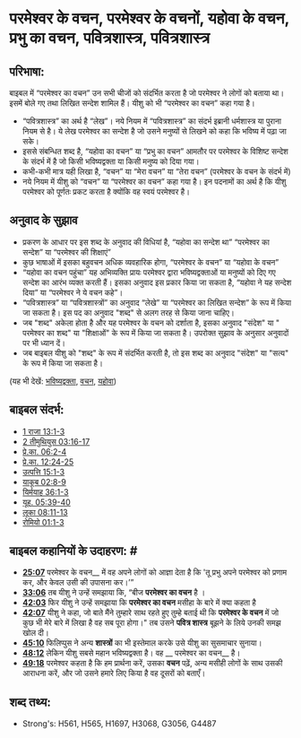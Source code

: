 # परमेश्‍वर के वचन, परमेश्वर के वचनों, यहोवा के वचन, प्रभु का वचन, पवित्रशास्त्र, पवित्रशास्त्र #

## परिभाषा: ##

बाइबल में “परमेश्वर का वचन” उन सभी चीजों को संदर्भित करता है जो परमेश्वर ने लोगों को बताया था। इसमें बोले गए तथा लिखित सन्देश शामिल हैं। यीशु को भी “परमेश्वर का वचन” कहा गया है।

* “पवित्रशास्त्र” का अर्थ है “लेख”। नये नियम में “पवित्रशास्त्र” का संदर्भ इब्रानी धर्मशास्त्र या पुराना नियम से है। ये लेख परमेश्वर का सन्देश है जो उसने मनुष्यों से लिखने को कहा कि भविष्य में पढ़ा जा सके। 
* इससे संबन्धित शब्द है, “यहोवा का वचन” या “प्रभु का वचन” आमतौर पर परमेश्वर के विशिष्ट सन्देश के संदर्भ में है जो किसी भविष्यद्वक्ता या किसी मनुष्य को दिया गया।
* कभी-कभी मात्र यही लिखा है, “वचन” या “मेरा वचन” या “तेरा वचन” (परमेश्वर के वचन के संदर्भ में)
* नये नियम में यीशु को “वचन” या “परमेश्वर का वचन” कहा गया है। इन पदनामों का अर्थ है कि यीशु परमेश्वर को पूर्णतः प्रकट करता है क्योंकि वह स्वयं परमेश्वर है।

## अनुवाद के सुझाव ##

* प्रकरण के आधार पर इस शब्द के अनुवाद की विधियां है, “यहोवा का सन्देश था” “परमेश्वर का सन्देश” या “परमेश्वर की शिक्षाएं”
* कुछ भाषाओं में इसका बहुवचन अधिक व्यवहारिक होगा, “परमेश्वर के वचन” या “यहोवा के वचन”
* “यहोवा का वचन पहुंचा” यह अभिव्यक्ति प्रायः परमेश्वर द्वारा भविष्यद्वक्ताओं या मनुष्यों को दिए गए सन्देश का आरंभ व्यक्त करती हैं। इसका अनुवाद इस प्रकार किया जा सकता है, “यहोवा ने यह सन्देश दिया” या “परमेश्वर ने ये वचन कहे”।
* “पवित्रशास्त्र” या “पवित्रशास्त्रों” का अनुवाद “लेखे” या “परमेश्वर का लिखित सन्देश” के रूप में किया जा सकता है। इस पद का अनुवाद "शब्द"  से अलग तरह से किया जाना चाहिए।
* जब "शब्द" अकेला होता है और यह परमेश्वर के वचन को दर्शाता है, इसका अनुवाद "संदेश" या " परमेश्वर का शब्द" या "शिक्षाओं" के रूप में किया जा सकता है। उपरोक्त सुझाव के अनुसार अनुवादों पर भी ध्यान दें।
* जब बाइबल यीशु को "शब्द" के रूप में संदर्भित करती है, तो इस शब्द का अनुवाद "संदेश" या "सत्य" के रूप में किया जा सकता है।

(यह भी देखें: [भविष्यद्वक्ता](../kt/prophet.md), [वचन](../other/word.md), [यहोवा](../kt/yahweh.md))

## बाइबल संदर्भ: ##

* [1 राजा 13:1-3](rc://en/tn/help/1ki/13/01)
* [2 तीमुथियुस 03:16-17](rc://en/tn/help/2ti/03/16)
* [प्रे.का. 06:2-4](rc://en/tn/help/act/06/02)
* [प्रे.का. 12:24-25](rc://en/tn/help/act/12/24)
* [उत्पत्ति 15:1-3](rc://en/tn/help/gen/15/01)
* [याकूब 02:8-9](rc://en/tn/help/jas/02/08)
* [यिर्मयाह 36:1-3](rc://en/tn/help/jer/36/01)
* [यूह. 05:39-40](rc://en/tn/help/jhn/05/39)
* [लूका 08:11-13](rc://en/tn/help/luk/08/11)
* [रोमियो 01:1-3](rc://en/tn/help/rom/01/01)

## बाइबल कहानियों के उदाहरण: # ##

* __[25:07](rc://en/tn/help/obs/25/07)__ परमेश्वर के वचन__ में वह अपने लोगों को आज्ञा देता है कि 'तू प्रभु अपने परमेश्वर को प्रणाम कर, और केवल उसी की उपासना कर।’”
* __[33:06](rc://en/tn/help/obs/33/06)__ तब यीशु ने उन्हें समझाया कि, “बीज __परमेश्वर का वचन__ है ।
* __[42:03](rc://en/tn/help/obs/42/03)__ फिर यीशु ने उन्हें समझाया कि __परमेश्वर का वचन__ मसीहा के बारे में क्या कहता है
* __[42:07](rc://en/tn/help/obs/42/07)__ यीशु ने कहा, जो बाते मैंने तुम्हारे साथ रहते हुए तुम्हे बताई थी कि __परमेश्वर के वचन__ में जो कुछ भी मेरे बारे में लिखा है वह सब पूरा होगा।" तब उसने __पवित्र शास्त्र__ बूझने के लिये उनकी समझ खोल दी।
* __[45:10](rc://en/tn/help/obs/45/10)__ फिलिप्पुस ने अन्य __शास्त्रों__ का भी इस्तेमाल करके उसे यीशु का सुसमाचार सुनाया।
* __[48:12](rc://en/tn/help/obs/48/12)__ लेकिन यीशु सबसे महान भविष्यद्वक्ता है। वह __ परमेश्वर का वचन__ है।
* __[49:18](rc://en/tn/help/obs/49/18)__ परमेश्वर कहता है कि हम प्रार्थना करें, उसका __वचन__ पढ़ें, अन्य मसीही लोगों के साथ उसकी आराधना करें, और जो उसने हमारे लिए किया है वह दूसरों को बताएँ।


## शब्द तथ्य: ##

* Strong's: H561, H565, H1697, H3068, G3056, G4487
